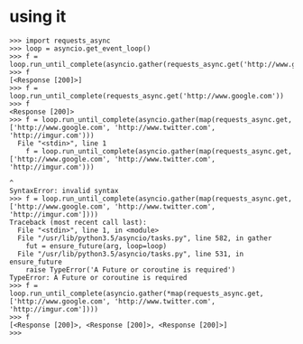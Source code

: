# using it

    >>> import requests_async
    >>> loop = asyncio.get_event_loop()
    >>> f = loop.run_until_complete(asyncio.gather(requests_async.get('http://www.google.com')))
    >>> f
    [<Response [200]>]
    >>> f = loop.run_until_complete(requests_async.get('http://www.google.com'))
    >>> f
    <Response [200]>
    >>> f = loop.run_until_complete(asyncio.gather(map(requests_async.get, ['http://www.google.com', 'http://www.twitter.com', 'http://imgur.com')))
      File "<stdin>", line 1
        f = loop.run_until_complete(asyncio.gather(map(requests_async.get, ['http://www.google.com', 'http://www.twitter.com', 'http://imgur.com')))
                                                                                                                                                 ^
    SyntaxError: invalid syntax
    >>> f = loop.run_until_complete(asyncio.gather(map(requests_async.get, ['http://www.google.com', 'http://www.twitter.com', 'http://imgur.com'])))
    Traceback (most recent call last):
      File "<stdin>", line 1, in <module>
      File "/usr/lib/python3.5/asyncio/tasks.py", line 582, in gather
        fut = ensure_future(arg, loop=loop)
      File "/usr/lib/python3.5/asyncio/tasks.py", line 531, in ensure_future
        raise TypeError('A Future or coroutine is required')
    TypeError: A Future or coroutine is required
    >>> f = loop.run_until_complete(asyncio.gather(*map(requests_async.get, ['http://www.google.com', 'http://www.twitter.com', 'http://imgur.com'])))
    >>> f
    [<Response [200]>, <Response [200]>, <Response [200]>]
    >>> 

